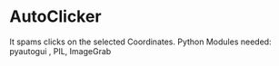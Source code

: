 # AutoClicker
It spams clicks on the selected Coordinates. Python Modules needed: pyautogui , PIL, ImageGrab
